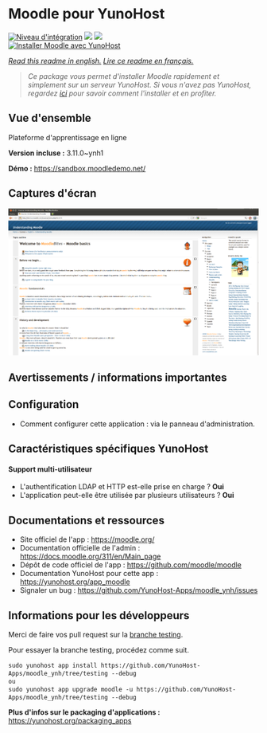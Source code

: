 # Moodle pour YunoHost

[![Niveau d'intégration](https://dash.yunohost.org/integration/moodle.svg)](https://dash.yunohost.org/appci/app/moodle) ![](https://ci-apps.yunohost.org/ci/badges/moodle.status.svg) ![](https://ci-apps.yunohost.org/ci/badges/moodle.maintain.svg)  
[![Installer Moodle avec YunoHost](https://install-app.yunohost.org/install-with-yunohost.svg)](https://install-app.yunohost.org/?app=moodle)

*[Read this readme in english.](./README.md)*
*[Lire ce readme en français.](./README_fr.md)*

> *Ce package vous permet d'installer Moodle rapidement et simplement sur un serveur YunoHost.
Si vous n'avez pas YunoHost, regardez [ici](https://yunohost.org/#/install) pour savoir comment l'installer et en profiter.*

## Vue d'ensemble

Plateforme d'apprentissage en ligne

**Version incluse :** 3.11.0~ynh1

**Démo :** https://sandbox.moodledemo.net/

## Captures d'écran

![](./doc/screenshots/Moodle_2.0_on_Firefox_4.0.png)

## Avertissements / informations importantes

## Configuration

* Comment configurer cette application : via le panneau d'administration.

## Caractéristiques spécifiques YunoHost

#### Support multi-utilisateur

* L'authentification LDAP et HTTP est-elle prise en charge ? **Oui**
* L'application peut-elle être utilisée par plusieurs utilisateurs ? **Oui**

## Documentations et ressources

* Site officiel de l'app : https://moodle.org/
* Documentation officielle de l'admin : https://docs.moodle.org/311/en/Main_page
* Dépôt de code officiel de l'app : https://github.com/moodle/moodle
* Documentation YunoHost pour cette app : https://yunohost.org/app_moodle
* Signaler un bug : https://github.com/YunoHost-Apps/moodle_ynh/issues

## Informations pour les développeurs

Merci de faire vos pull request sur la [branche testing](https://github.com/YunoHost-Apps/moodle_ynh/tree/testing).

Pour essayer la branche testing, procédez comme suit.
```
sudo yunohost app install https://github.com/YunoHost-Apps/moodle_ynh/tree/testing --debug
ou
sudo yunohost app upgrade moodle -u https://github.com/YunoHost-Apps/moodle_ynh/tree/testing --debug
```

**Plus d'infos sur le packaging d'applications :** https://yunohost.org/packaging_apps
